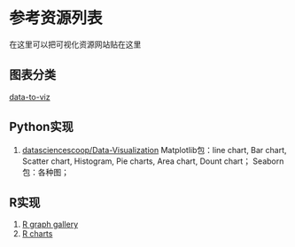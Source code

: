 # 参考资源列表
在这里可以把可视化资源网站贴在这里

## 图表分类
[data-to-viz](https://www.data-to-viz.com/)

## Python实现
1. [datasciencescoop/Data-Visualization](https://github.com/datasciencescoop/Data-Visualization)
  Matplotlib包：line chart, Bar chart, Scatter chart, Histogram, Pie charts, Area chart, Dount chart；
  Seaborn包：各种图；

## R实现
1. [R graph gallery](https://www.r-graph-gallery.com/index.html)
2. [R charts](https://r-charts.com)

